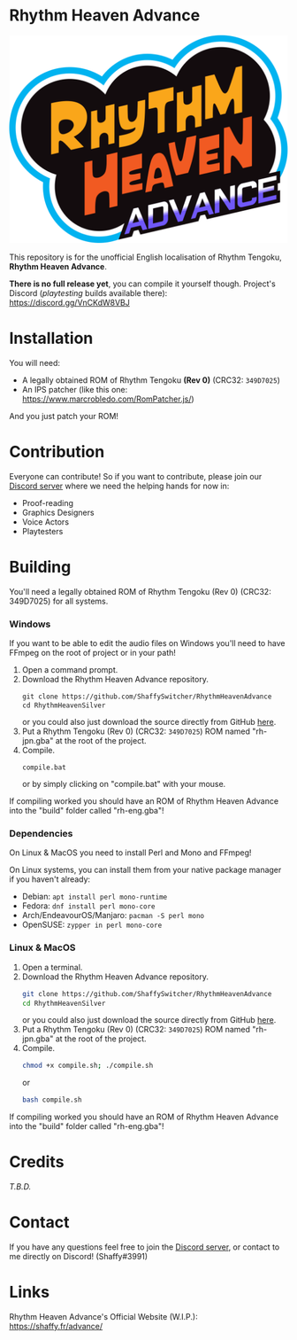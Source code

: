 # Rhythm Heaven Advance
![Rhythm Heaven Advance](images/logo.svg?raw=true "Rhythm Heaven Advance")

This repository is for the unofficial English localisation of Rhythm Tengoku, **Rhythm Heaven Advance**.

**There is no full release yet**, you can compile it yourself though.
Project's Discord (*playtesting* builds available there): https://discord.gg/VnCKdW8VBJ

# Installation
You will need:
* A legally obtained ROM of Rhythm Tengoku **(Rev 0)** (CRC32: `349D7025`)
* An IPS patcher (like this one: https://www.marcrobledo.com/RomPatcher.js/)

And you just patch your ROM!


# Contribution
Everyone can contribute! So if you want to contribute, please join our [Discord server](https://discord.gg/VnCKdW8VBJ) where we need the helping hands for now in:
* Proof-reading
* Graphics Designers
* Voice Actors
* Playtesters

# Building
You'll need a legally obtained ROM of Rhythm Tengoku (Rev 0) (CRC32: 349D7025) for all systems.

### Windows
If you want to be able to edit the audio files on Windows you'll need to have FFmpeg on the root of project or in your path!
1. Open a command prompt.
2. Download the Rhythm Heaven Advance repository.
	```batch
	git clone https://github.com/ShaffySwitcher/RhythmHeavenAdvance
	cd RhythmHeavenSilver
	```
	or you could also just download the source directly from GitHub [here](https://github.com/ShaffySwitcher/RhythmHeavenSilver/archive/refs/heads/master.zip).
3. Put a Rhythm Tengoku (Rev 0) (CRC32: `349D7025`) ROM named "rh-jpn.gba" at the root of the project.
4. Compile.
	```batch
	compile.bat
	```
	or by simply clicking on "compile.bat" with your mouse.
	
If compiling worked you should have an ROM of Rhythm Heaven Advance into the "build" folder called "rh-eng.gba"!
	
### Dependencies
On Linux & MacOS you need to install Perl and Mono and FFmpeg!

On Linux systems, you can install them from your native package manager if you haven't already:
* Debian: ``` apt install perl mono-runtime ```
* Fedora: ``` dnf install perl mono-core ```
* Arch/EndeavourOS/Manjaro: ``` pacman -S perl mono ```
* OpenSUSE: ``` zypper in perl mono-core ```
	
### Linux & MacOS

1. Open a terminal.
2. Download the Rhythm Heaven Advance repository.
	```bash
	git clone https://github.com/ShaffySwitcher/RhythmHeavenAdvance
	cd RhythmHeavenSilver
	```
	or you could also just download the source directly from GitHub [here](https://github.com/ShaffySwitcher/RhythmHeavenSilver/archive/refs/heads/master.zip).
3. Put a Rhythm Tengoku (Rev 0) (CRC32: `349D7025`) ROM named "rh-jpn.gba" at the root of the project.
4. Compile.
    ```bash 
    chmod +x compile.sh; ./compile.sh
    ```
    or
    ```bash
    bash compile.sh
    ```
    
If compiling worked you should have an ROM of Rhythm Heaven Advance into the "build" folder called "rh-eng.gba"!

# Credits
*T.B.D.*

# Contact
If you have any questions feel free to join the [Discord server](https://discord.gg/VnCKdW8VBJ), or contact to me directly on Discord! (Shaffy#3991)

# Links
Rhythm Heaven Advance's Official Website (W.I.P.): https://shaffy.fr/advance/

